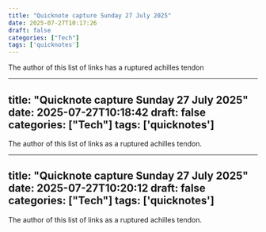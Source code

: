 ```yaml
---
title: "Quicknote capture Sunday 27 July 2025"
date: 2025-07-27T10:17:26
draft: false
categories: ["Tech"]
tags: ['quicknotes']
---
```


The author of this list of links has a ruptured achilles tendon

---
title: "Quicknote capture Sunday 27 July 2025"
date: 2025-07-27T10:18:42
draft: false
categories: ["Tech"]
tags: ['quicknotes']
---

The author of this list of links as a ruptured achilles tendon.

---
title: "Quicknote capture Sunday 27 July 2025"
date: 2025-07-27T10:20:12
draft: false
categories: ["Tech"]
tags: ['quicknotes']
---

The author of this list of links as a ruptured achilles tendon.

